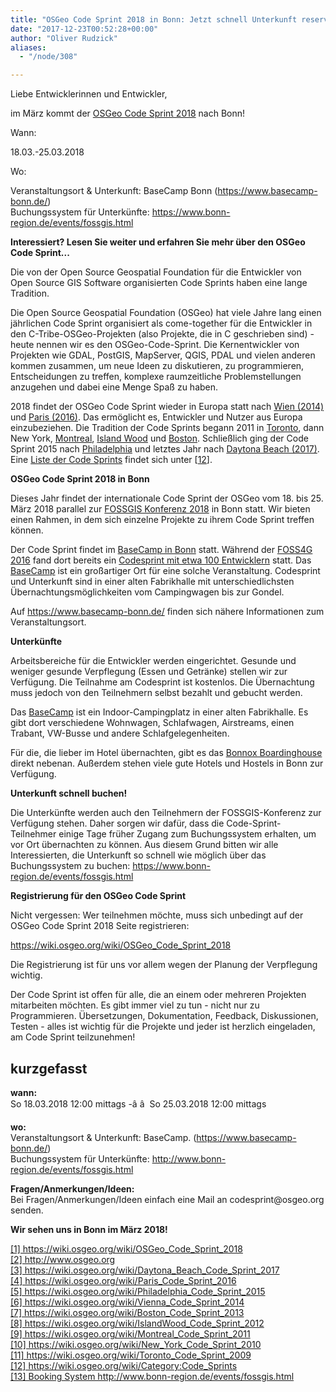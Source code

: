```yaml
---
title: "OSGeo Code Sprint 2018 in Bonn: Jetzt schnell Unterkunft reservieren!"
date: "2017-12-23T00:52:28+00:00"
author: "Oliver Rudzick"
aliases:
  - "/node/308"

---
```


<p>Liebe Entwicklerinnen und Entwickler,</p>

<p>im März kommt der <a href="https://wiki.osgeo.org/wiki/OSGeo_Code_Sprint_2018">OSGeo Code Sprint 2018</a> nach Bonn!</p>

<p>Wann:</p>

<p>18.03.-25.03.2018</p>

<p>Wo:</p>

<p>Veranstaltungsort &amp; Unterkunft: BaseCamp Bonn (<a href="https://www.basecamp-bonn.de/">https://www.basecamp-bonn.de/</a>)<br />
Buchungssystem für Unterkünfte: <a href="https://www.bonn-region.de/events/fossgis.html">https://www.bonn-region.de/events/fossgis.html</a></p>

<p><b>Interessiert? Lesen Sie weiter und erfahren Sie mehr über den OSGeo Code Sprint...</b></p>

<p>Die von der Open Source Geospatial Foundation für die Entwickler von Open Source GIS Software organisierten Code Sprints haben eine lange Tradition.</p>

<p>Die Open Source Geospatial Foundation (OSGeo) hat viele Jahre lang einen jährlichen Code Sprint organisiert als come-together für die Entwickler in den C-Tribe-OSGeo-Projekten (also Projekte, die in C geschrieben sind) - heute nennen wir es den OSGeo-Code-Sprint. Die Kernentwickler von Projekten wie GDAL, PostGIS, MapServer, QGIS, PDAL und vielen anderen kommen zusammen, um neue Ideen zu diskutieren, zu programmieren, Entscheidungen zu treffen, komplexe raumzeitliche Problemstellungen anzugehen und dabei eine Menge Spaß zu haben.</p>

<p>2018 findet der OSGeo Code Sprint wieder in Europa statt nach <a href="https://wiki.osgeo.org/wiki/Vienna_Code_Sprint_2014">Wien (2014)</a> und <a href="https://wiki.osgeo.org/wiki/Paris_Code_Sprint_2016">Paris (2016)</a>.  Das ermöglicht es, Entwickler und Nutzer aus Europa einzubeziehen. Die Tradition der Code Sprints begann 2011 in <a href="https://wiki.osgeo.org/wiki/Toronto_Code_Sprint_2009">Toronto</a>, dann <a href"https://wiki.osgeo.org/wiki/New_York_Code_Sprint_2010">New York</a>, <a href="https://wiki.osgeo.org/wiki/Montreal_Code_Sprint_2011">Montreal</a>, <a href="https://wiki.osgeo.org/wiki/IslandWood_Code_Sprint_2012">Island Wood</a> und <a href="https://wiki.osgeo.org/wiki/Boston_Code_Sprint_2013">Boston</a>. Schließlich ging der Code Sprint 2015 nach <a href="https://wiki.osgeo.org/wiki/Philadelphia_Code_Sprint_2015">Philadelphia</a> und letztes Jahr nach <a href="https://wiki.osgeo.org/wiki/Daytona_Beach_Code_Sprint_2017">Daytona Beach (2017)</a>. Eine <a href="https://wiki.osgeo.org/wiki/Category:Code_Sprints">Liste der Code Sprints</a> findet sich unter [<a href="#12">12</a>].</p>

<p><b>OSGeo Code Sprint 2018 in Bonn</b></p>
<hline />

<p>Dieses Jahr findet der internationale Code Sprint der OSGeo vom 18. bis 25. März 2018 parallel zur <a href="https://www.fossgis-konferenz.de/2018/">FOSSGIS Konferenz 2018</a> in Bonn statt. Wir bieten einen Rahmen, in dem sich einzelne Projekte zu ihrem Code Sprint treffen können.</p>

<p>Der Code Sprint findet im <a href="https://www.basecamp-bonn.de/">BaseCamp in Bonn</a> statt. Während der <a href="https://2016.foss4g.org/">FOSS4G 2016</a> fand dort bereits ein <a href="https://wiki.osgeo.org/wiki/FOSS4G_2016_Code_Sprint">Codesprint mit etwa 100 Entwicklern</a> statt. Das <a href="https://www.basecamp-bonn.de/">BaseCamp</a> ist ein großartiger Ort für eine solche Veranstaltung. Codesprint und Unterkunft sind in einer alten Fabrikhalle mit unterschiedlichsten Übernachtungsmöglichkeiten vom Campingwagen bis zur Gondel.</p>

<p>Auf <a href="https://www.basecamp-bonn.de/">https://www.basecamp-bonn.de/</a> finden sich nähere Informationen zum Veranstaltungsort.</p>

<p><b>Unterkünfte</b></p>
<hline />
<p>Arbeitsbereiche für die Entwickler werden eingerichtet. Gesunde und weniger gesunde Verpflegung (Essen und Getränke) stellen wir zur Verfügung. Die Teilnahme am Codesprint ist kostenlos. Die &Uuml;bernachtung muss jedoch von den Teilnehmern selbst bezahlt und gebucht werden.</p>

<p>Das <a href="https://www.basecamp-bonn.de/">BaseCamp</a> ist ein Indoor-Campingplatz in einer alten Fabrikhalle. Es gibt dort verschiedene Wohnwagen, Schlafwagen, Airstreams, einen Trabant, VW-Busse und andere Schlafgelegenheiten.</p>

<p>Für die, die lieber im Hotel übernachten, gibt es das <a href="https://www.bonnox.de/">Bonnox Boardinghouse</a> direkt nebenan. Außerdem stehen viele gute Hotels und Hostels in Bonn zur Verfügung.</p>

<p><b>Unterkunft schnell buchen!</b></p>
<hline />
<p>Die Unterkünfte werden auch den Teilnehmern der FOSSGIS-Konferenz zur Verfügung stehen. Daher sorgen wir dafür, dass die Code-Sprint-Teilnehmer einige Tage früher Zugang zum Buchungssystem erhalten, um vor Ort übernachten zu können. Aus diesem Grund bitten wir alle Interessierten, die Unterkunft so schnell wie möglich über das Buchungssystem zu buchen: <a href="https://www.bonn-region.de/events/fossgis.html">https://www.bonn-region.de/events/fossgis.html</a></p>

<p><b>Registrierung für den OSGeo Code Sprint</b></p>
<hline />
<p>Nicht vergessen: Wer teilnehmen möchte, muss sich unbedingt auf der OSGeo Code Sprint 2018 Seite registrieren:</p>

<p><a href="https://wiki.osgeo.org/wiki/OSGeo_Code_Sprint_2018#Participants">https://wiki.osgeo.org/wiki/OSGeo_Code_Sprint_2018</a></p>

<p>Die Registrierung ist für uns vor allem wegen der Planung der Verpflegung wichtig.</p>

<p>Der Code Sprint ist offen für alle, die an einem oder mehreren Projekten mitarbeiten möchten. Es gibt immer viel zu tun - nicht nur zu Programmieren. &Uuml;bersetzungen, Dokumentation, Feedback, Diskussionen, Testen - alles ist wichtig für die Projekte und jeder ist herzlich eingeladen, am Code Sprint teilzunehmen!</p>

<h2>kurzgefasst</h2>

<p><b>wann:</b><br/>
  So 18.03.2018 12:00 mittags -â â  So 25.03.2018 12:00 mittags</p>
  
<p><b>wo:</b><br/>
  Veranstaltungsort &amp; Unterkunft: BaseCamp. (<a href="https://www.basecamp-bonn.de/">https://www.basecamp-bonn.de/</a>)<br/>
  Buchungssystem für Unterkünfte: <a href="http://www.bonn-region.de/events/fossgis.html">http://www.bonn-region.de/events/fossgis.html</a></p>

<p><b>Fragen/Anmerkungen/Ideen:</b><br/>
  Bei Fragen/Anmerkungen/Ideen einfach eine Mail an codesprint@osgeo.org senden.</p>

<p><b>Wir sehen uns in Bonn im März 2018!</b><br/>

<p>
<a id="1" href="https://wiki.osgeo.org/wiki/OSGeo_Code_Sprint_2018">[1] https://wiki.osgeo.org/wiki/OSGeo_Code_Sprint_2018</a><br/>
<a id="2" href="http://www.osgeo.org">[2] http://www.osgeo.org</a><br/>
<a id="3" href="https://wiki.osgeo.org/wiki/Daytona_Beach_Code_Sprint_2017">[3] https://wiki.osgeo.org/wiki/Daytona_Beach_Code_Sprint_2017</a><br/>
<a id="4" href="https://wiki.osgeo.org/wiki/Paris_Code_Sprint_2016">[4] https://wiki.osgeo.org/wiki/Paris_Code_Sprint_2016</a><br/>
<a id="5" href="https://wiki.osgeo.org/wiki/Philadelphia_Code_Sprint_2015">[5] https://wiki.osgeo.org/wiki/Philadelphia_Code_Sprint_2015</a><br/>
<a id="6" href="https://wiki.osgeo.org/wiki/Vienna_Code_Sprint_2014">[6] https://wiki.osgeo.org/wiki/Vienna_Code_Sprint_2014</a><br/>
<a id="7" href="https://wiki.osgeo.org/wiki/Boston_Code_Sprint_2013">[7] https://wiki.osgeo.org/wiki/Boston_Code_Sprint_2013</a><br/>
<a id="8" href="https://wiki.osgeo.org/wiki/IslandWood_Code_Sprint_2012">[8] https://wiki.osgeo.org/wiki/IslandWood_Code_Sprint_2012</a><br/>
<a id="9" href="https://wiki.osgeo.org/wiki/Montreal_Code_Sprint_2011">[9] https://wiki.osgeo.org/wiki/Montreal_Code_Sprint_2011</a><br/>
<a id="10" href="https://wiki.osgeo.org/wiki/New_York_Code_Sprint_2010">[10] https://wiki.osgeo.org/wiki/New_York_Code_Sprint_2010</a><br/>
<a id="11" href="https://wiki.osgeo.org/wiki/Toronto_Code_Sprint_2009">[11] https://wiki.osgeo.org/wiki/Toronto_Code_Sprint_2009</a><br/>
<a id="12" href="https://wiki.osgeo.org/wiki/Category:Code_Sprints">[12] https://wiki.osgeo.org/wiki/Category:Code_Sprints</a><br/>
<a id="13" href="http://www.bonn-region.de/events/fossgis.html">[13] Booking System http://www.bonn-region.de/events/fossgis.html</a></p>
